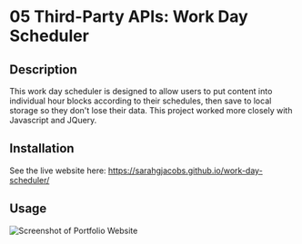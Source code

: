 # 05 Third-Party APIs: Work Day Scheduler

## Description

This work day scheduler is designed to allow users to put content into individual hour blocks according to their schedules, then save to local storage so they don't lose their data. This project worked more closely with Javascript and JQuery. 

## Installation

See the live website here: https://sarahgjacobs.github.io/work-day-scheduler/

## Usage

![Screenshot of Portfolio Website](./assets/images/Screen%20Shot%202022-11-05%20at%201.09.11%20PM.png "Sarah Jacobs Portfolio")